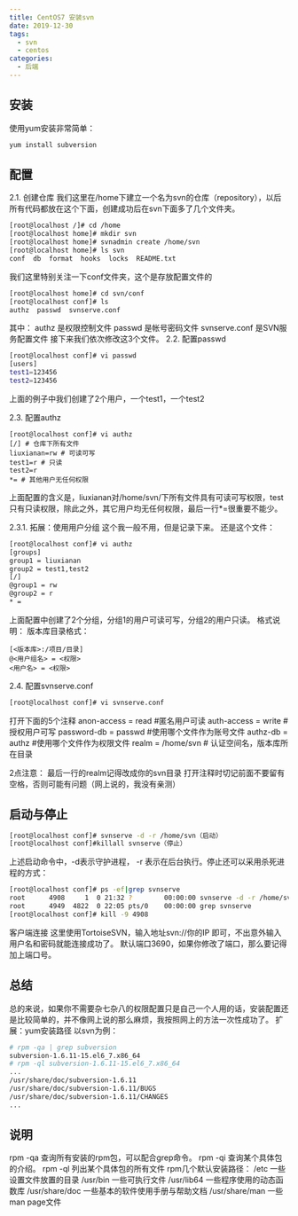 ```yaml
---
title: CentOS7 安装svn
date: 2019-12-30
tags:
  - svn
  - centos
categories:
  - 后端
---
```




## 安装
使用yum安装非常简单：
```sh
yum install subversion
```

## 配置
2.1. 创建仓库
我们这里在/home下建立一个名为svn的仓库（repository），以后所有代码都放在这个下面，创建成功后在svn下面多了几个文件夹。
```sh
[root@localhost /]# cd /home
[root@localhost home]# mkdir svn
[root@localhost home]# svnadmin create /home/svn
[root@localhost home]# ls svn
conf  db  format  hooks  locks  README.txt
```


我们这里特别关注一下conf文件夹，这个是存放配置文件的
```sh
[root@localhost home]# cd svn/conf
[root@localhost conf]# ls
authz  passwd  svnserve.conf
```
其中：
authz 是权限控制文件
passwd 是帐号密码文件
svnserve.conf 是SVN服务配置文件
接下来我们依次修改这3个文件。
2.2. 配置passwd
```sh
[root@localhost conf]# vi passwd 
[users]
test1=123456
test2=123456

```


上面的例子中我们创建了2个用户，一个test1，一个test2

2.3. 配置authz
```
[root@localhost conf]# vi authz 
[/] # 仓库下所有文件
liuxianan=rw # 可读可写
test1=r # 只读
test2=r
*= # 其他用户无任何权限
```

上面配置的含义是，liuxianan对/home/svn/下所有文件具有可读可写权限，test只有只读权限，除此之外，其它用户均无任何权限，最后一行*=很重要不能少。

2.3.1. 拓展：使用用户分组
这个我一般不用，但是记录下来。
还是这个文件：
```sh
[root@localhost conf]# vi authz
[groups]
group1 = liuxianan
group2 = test1,test2
[/]
@group1 = rw
@group2 = r
* =
```


上面配置中创建了2个分组，分组1的用户可读可写，分组2的用户只读。
格式说明：
版本库目录格式：
```
[<版本库>:/项目/目录]
@<用户组名> = <权限>
<用户名> = <权限>

```

2.4. 配置svnserve.conf
```sh
[root@localhost conf]# vi svnserve.conf 
```

打开下面的5个注释
anon-access = read #匿名用户可读
auth-access = write #授权用户可写
password-db = passwd #使用哪个文件作为账号文件
authz-db = authz #使用哪个文件作为权限文件
realm = /home/svn # 认证空间名，版本库所在目录

2点注意：
最后一行的realm记得改成你的svn目录
打开注释时切记前面不要留有空格，否则可能有问题（网上说的，我没有亲测）

## 启动与停止
```sh
[root@localhost conf]# svnserve -d -r /home/svn（启动）
[root@localhost conf]#killall svnserve（停止）
```



上述启动命令中，-d表示守护进程， -r 表示在后台执行。停止还可以采用杀死进程的方式：
```sh
[root@localhost conf]# ps -ef|grep svnserve
root      4908     1  0 21:32 ?        00:00:00 svnserve -d -r /home/svn
root      4949  4822  0 22:05 pts/0    00:00:00 grep svnserve
[root@localhost conf]# kill -9 4908
```


客户端连接
这里使用TortoiseSVN，输入地址svn://你的IP 即可，不出意外输入用户名和密码就能连接成功了。
默认端口3690，如果你修改了端口，那么要记得加上端口号。

## 总结
总的来说，如果你不需要杂七杂八的权限配置只是自己一个人用的话，安装配置还是比较简单的，并不像网上说的那么麻烦，我按照网上的方法一次性成功了。
扩展：yum安装路径
以svn为例：
```sh
# rpm -qa | grep subversion
subversion-1.6.11-15.el6_7.x86_64
# rpm -ql subversion-1.6.11-15.el6_7.x86_64
...
/usr/share/doc/subversion-1.6.11
/usr/share/doc/subversion-1.6.11/BUGS
/usr/share/doc/subversion-1.6.11/CHANGES
...
```


## 说明
rpm -qa 查询所有安装的rpm包，可以配合grep命令。
rpm -qi 查询某个具体包的介绍。
rpm -ql 列出某个具体包的所有文件
rpm几个默认安装路径：
/etc    一些设置文件放置的目录
/usr/bin    一些可执行文件
/usr/lib64  一些程序使用的动态函数库
/usr/share/doc  一些基本的软件使用手册与帮助文档
/usr/share/man  一些man page文件





